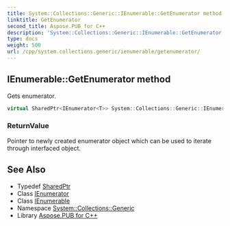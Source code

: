 ```yaml
---
title: System::Collections::Generic::IEnumerable::GetEnumerator method
linktitle: GetEnumerator
second_title: Aspose.PUB for C++
description: 'System::Collections::Generic::IEnumerable::GetEnumerator method. Gets enumerator in C++.'
type: docs
weight: 500
url: /cpp/system.collections.generic/ienumerable/getenumerator/
---
```

## IEnumerable::GetEnumerator method


Gets enumerator.

```cpp
virtual SharedPtr<IEnumerator<T>> System::Collections::Generic::IEnumerable<T>::GetEnumerator()=0
```


### ReturnValue

Pointer to newly created enumerator object which can be used to iterate through interfaced object.

## See Also

* Typedef [SharedPtr](../../../system/sharedptr/)
* Class [IEnumerator](../../ienumerator/)
* Class [IEnumerable](../)
* Namespace [System::Collections::Generic](../../)
* Library [Aspose.PUB for C++](../../../)

